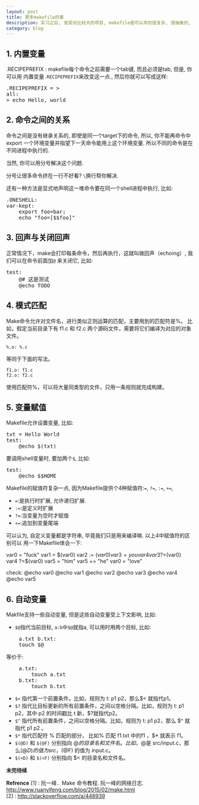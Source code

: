 ```yaml
---
layout: post
title: 更多makefile的事
description: 实习之后, 发现对比较大的项目, makefile是可以写的很复杂, 很抽象的, 而且make工具也不止有gnu make, 还有FreeBSD pmake等等
category: blog
---
```


## 1. 内置变量 ##

.RECIPEPREFIX : makefile每个命令之前需要一个tab键, 而且必须是tab, 但是, 你可以用
内置变量`.RECIPEPREFIX`来改变这一点., 然后你就可以写成这样:
<pre>
.RECIPEPREFIX = &gt;
all:
&gt; echo Hello, world
</pre>

## 2. 命令之间的关系
命令之间是没有继承关系的, 即使是同一个target下的命令, 所以, 你不能再命令中export
一个环境变量并指望下一天命令能用上这个环境变量. 所以不同的命令是在不同进程中执行的.

当然, 你可以用分号解决这个问题.

分号让很多命令挤在一行不好看? `\`换行帮你解决.

还有一种方法是显式地声明这一堆命令要在同一个shell进程中执行, 比如:
<pre>
.ONESHELL:
var-kept:
    export foo=bar; 
    echo "foo=[$$foo]"
</pre>

## 3. 回声与关闭回声 ##
正常情况下，make会打印每条命令，然后再执行，这就叫做回声（echoing）, 我们可以在命令前面加`@`
来关闭它, 比如:
<pre>
test:
    @# 这是测试
    @echo TODO
</pre>

## 4. 模式匹配 ##
Make命令允许对文件名，进行类似正则运算的匹配，主要用到的匹配符是%。
比如，假定当前目录下有 f1.c 和 f2.c 两个源码文件，需要将它们编译为对应的对象文件。

    %.o: %.c

等同于下面的写法。

    f1.o: f1.c
    f2.o: f2.c

使用匹配符%，可以将大量同类型的文件，只用一条规则就完成构建。

## 5. 变量赋值 ##
Makefile允许设置变量, 比如:
<pre>
txt = Hello World
test:
    @echo $(txt)
</pre>

要调用shell变量时, 要加两个`$`, 比如:
<pre>
test:
    @echo $$HOME
</pre>

Makefile的赋值符复杂一点, 因为Makefile提供个4种赋值符:`=`, `?=`, `:=`, `+=`,

- `=`:是执行时扩展, 允许递归扩展.
- `:=`:是定义时扩展
- `?=`:当变量为空时才赋值
- `+=`:追加到变量尾端

可以认为, 自定义变量都是字符串, 毕竟我们只是用来编译嘛. 以上4中赋值符的区别可以
用一下Makefile体会一下:

var0 = "fuck"
var1 = $(var0)
var2 := $(var0)
var3 = you
var4 
var3 ?=$(var0)
var4 ?=$(var0)
var5 = "him"
var5 += "he"
var0 = "love"

check:
    @echo var0
    @echo var1
    @echo var2
    @echo var3
    @echo var4
    @echo var5

## 6. 自动变量 ##
Makfile支持一些自动变量, 但是这些自动变量受上下文影响, 比如:
- `$@`指代当前目标, `a:b`中`$@`就指a, 可以用时用两个目标, 比如:
<pre>
    a.txt b.txt: 
    touch $@
</pre>
等价于:
<pre>
    a.txt:
        touch a.txt
    b.txt:
        touch b.txt
</pre>
- `$<` 指代第一个前置条件。比如，规则为 t: p1 p2，那么$< 就指代p1。
- `$?` 指代比目标更新的所有前置条件，之间以空格分隔。比如，规则为 t: p1 p2，其中 p2 的时间戳比 t 新，$?就指代p2。
- `$^` 指代所有前置条件，之间以空格分隔。比如，规则为 t: p1 p2，那么 $^ 就指代 p1 p2 。
- `$*` 指代匹配符 % 匹配的部分， 比如% 匹配 f1.txt 中的f1 ，$* 就表示 f1。
- `$(@D)` 和 `$(@F)` 分别指向 $@ 的目录名和文件名。比如，$@是 src/input.c，那么$(@D) 的值为 src ，$(@F) 的值为 input.c。
- `$(<D)` 和 `$(<F)` 分别指向 $< 的目录名和文件名。

**未完待续**

**Refrence**
\[1] : 阮一峰．Make 命令教程. 阮一峰的网络日志. http://www.ruanyifeng.com/blog/2015/02/make.html  
\[2] : http://stackoverflow.com/a/448939